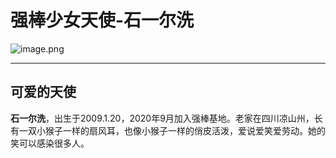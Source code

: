 # 强棒少女天使-石一尔洗

![image.png](https://i.loli.net/2021/03/16/Y6uOyIPGpRTfmk1.png)

----

## 可爱的天使

**石一尔洗**，出生于2009.1.20，2020年9月加入强棒基地。老家在四川凉山州，长有一双小猴子一样的扇风耳，也像小猴子一样的俏皮活泼，爱说爱笑爱劳动。她的笑可以感染很多人。

